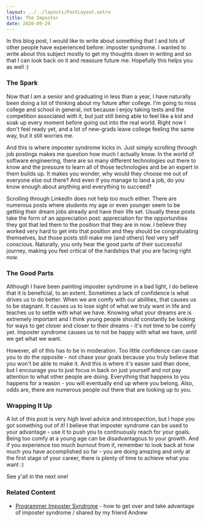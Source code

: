```yaml
---
layout: ../../layouts/PostLayout.astro
title: The Imposter
date: 2020-09-29
---
```


In this blog post, I would like to write about something that I and lots of
other people have experienced before: imposter syndrome. I wanted to write about
this subject mostly to get my thoughts down in writing and so that I can look
back on it and reassure future me. Hopefully this helps you as well :)

### The Spark

Now that I am a senior and graduating in less than a year, I have naturally been
doing a lot of thinking about my future after college. I'm going to miss college
and school in general, not because I enjoy taking tests and the competition
associated with it, but just still being able to feel like a kid and soak up
every moment before going out into the real world. Right now I don't feel ready
yet, and a lot of new-grads leave college feeling the same way, but it still
worries me.

And this is where imposter syndrome kicks in. Just simply scrolling through job
postings makes me question how much I actually know. In the world of software
engineering, there are so many different technologies out there to know and the
pressure to learn all of those technologies and be an expert in them builds up.
It makes you wonder, why would they choose me out of everyone else out there?
And even if you manage to land a job, do you know enough about anything and
everything to succeed?

Scrolling through LinkedIn does not help too much either. There are numerous
posts where students my age or even younger seem to be getting their dream jobs
already and have their life set. Usually these posts take the form of an
appreciation post: appreciation for the opportunities they got that led them to
the position that they are in now. I believe they worked very hard to get into
that position and they should be congratulating themselves, but those posts
still make me (and others) feel very self conscious. Naturally, you only hear
the good parts of their successful journey, making you feel critical of the
hardships that you are facing right now.

### The Good Parts

Although I have been painting imposter syndrome in a bad light, I do believe
that it is beneficial, to an extent. Sometimes a lack of confidence is what
drives us to do better. When we are comfy with our abilities, that causes us to
be stagnant. It causes us to lose sight of what we truly want in life and
teaches us to settle with what we have. Knowing what your dreams are is
extremely important and I think young people should constantly be looking for
ways to get closer and closer to their dreams - it's not time to be comfy yet.
Imposter syndrome causes us to not be happy with what we have, until we get what
we want.

However, all of this has to be in moderation. Too little confidence can cause
you to do the opposite - not chase your goals because you truly believe that you
won't be able to make it. And this is where it's easier said than done, but I
encourage you to just focus in back on just yourself and not pay attention to
what other people are doing. Everything that happens to you happens for a
reason - you will eventually end up where you belong. Also, odds are, there are
numerous people out there that are looking up to you.

### Wrapping It Up

A lot of this post is very high level advice and introspection, but I hope you
got something out of it! I believe that imposter syndrome can be used to your
advantage - use it to push you to continuously reach for your goals. Being too
comfy at a young age can be disadvantagous to your growth. And if you experience
too much burnout from it, remember to look back at how much you have
accomplished so far - you are doing amazing and only at the first stage of your
career, there is plenty of time to achieve what you want :)

See y'all in the next one!

### Related Content

- [Programmer Imposter Syndrome](https://www.codingdojo.com/blog/programmer-imposter-syndrome) -
  how to get over and take advantage of imposter syndrome / shared by my friend
  Andrew
